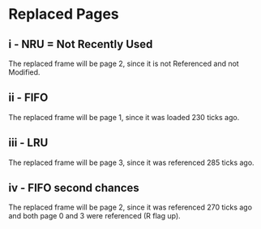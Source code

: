 # Replaced Pages

## i - NRU = Not Recently Used

The replaced frame will be page 2, since it is not Referenced and not Modified.

## ii - FIFO

The replaced frame will be page 1, since it was loaded 230 ticks ago.

## iii - LRU

The replaced frame will be page 3, since it was referenced 285 ticks ago.


## iv - FIFO second chances

The replaced frame will be page 2, since it was referenced 270 ticks ago and both page 0 and 3 were referenced (R flag up).

